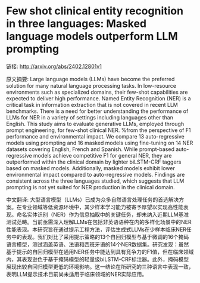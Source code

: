 # Few shot clinical entity recognition in three languages: Masked language models outperform LLM prompting

链接: http://arxiv.org/abs/2402.12801v1

原文摘要:
Large language models (LLMs) have become the preferred solution for many
natural language processing tasks. In low-resource environments such as
specialized domains, their few-shot capabilities are expected to deliver high
performance. Named Entity Recognition (NER) is a critical task in information
extraction that is not covered in recent LLM benchmarks. There is a need for
better understanding the performance of LLMs for NER in a variety of settings
including languages other than English. This study aims to evaluate generative
LLMs, employed through prompt engineering, for few-shot clinical NER. %from the
perspective of F1 performance and environmental impact. We compare 13
auto-regressive models using prompting and 16 masked models using fine-tuning
on 14 NER datasets covering English, French and Spanish. While prompt-based
auto-regressive models achieve competitive F1 for general NER, they are
outperformed within the clinical domain by lighter biLSTM-CRF taggers based on
masked models. Additionally, masked models exhibit lower environmental impact
compared to auto-regressive models. Findings are consistent across the three
languages studied, which suggests that LLM prompting is not yet suited for NER
production in the clinical domain.

中文翻译:
大型语言模型（LLMs）已成为众多自然语言处理任务的首选解决方案。在专业领域等低资源环境中，其少样本学习能力被寄予厚望以实现高性能表现。命名实体识别（NER）作为信息抽取中的关键任务，却未纳入近期LLM基准测试范畴。当前亟需深入理解LLMs在包括非英语语种在内的多样化场景中的NER性能表现。本研究旨在通过提示工程方法，评估生成式LLMs在少样本临床NER任务中的表现。我们对比了采用提示策略的13个自回归模型与基于微调的16个掩码语言模型，测试涵盖英语、法语和西班牙语的14个NER数据集。研究发现：虽然基于提示的自回归模型在通用NER任务中能达到具有竞争力的F1值，但在临床领域内，其表现逊色于基于掩码模型的轻量级biLSTM-CRF标注器。此外，掩码模型展现出较自回归模型更低的环境影响。这一结论在所研究的三种语言中表现一致，表明LLM提示技术目前尚未适用于临床领域的NER实际应用。
